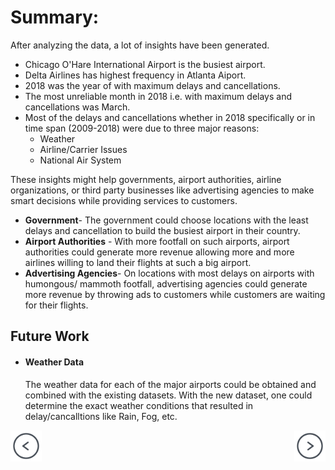 # Summary:

After analyzing the data, a lot of insights have been generated. 
- Chicago O'Hare International Airport is the busiest airport.
- Delta Airlines has highest frequency in Atlanta Aiport.
- 2018 was the year of with maximum delays and cancellations.
- The most unreliable month in 2018 i.e. with maximum delays and cancellations was March.
- Most of the delays and cancellations whether in 2018 specifically or in time span (2009-2018) were due to three major reasons:
    - Weather
    - Airline/Carrier Issues
    - National Air System

These insights might help governments, airport authorities, airline organizations, or third party businesses like advertising agencies to make smart decisions while providing services to customers.

- **Government**- The government could choose locations with the least delays and cancellation to build the busiest airport in their country. 
- **Airport Authorities** - With more footfall on such airports, airport authorities could generate more revenue allowing more and more airlines willing to land their flights at such a big airport. 
- **Advertising Agencies**- On locations with most delays on airports with humongous/ mammoth footfall, advertising agencies could generate more revenue by throwing ads to customers while customers are waiting for their flights.

## Future Work

- #### Weather Data
    The weather data for each of the major airports could be obtained and combined with the existing datasets. 
    With the new dataset, one could determine the exact weather conditions that resulted in delay/cancalltions like Rain, Fog, etc.

<div class="parent" style="display: inline-block;width: 100%;">
    <div class="header3" style="display: inline;float: left;width: 50%;">
        <a href="analysis"><img src="images/prev-page.png" style="max-width: 50px"></a>
    </div>
    <div style="text-align: right;display: inline;cursor:pointer;float: right;right: -6px;" align="right"> 
        <a href="glossary"><img src="images/next-page.png" style="max-width: 50px"></a>
    </div>
</div>
